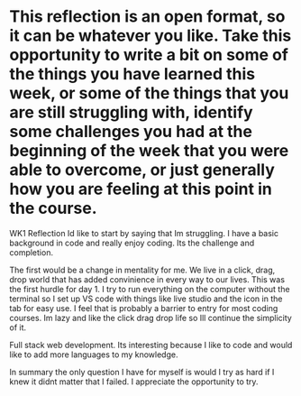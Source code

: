 # This reflection is an open format, so it can be whatever you like. Take this opportunity to write a bit on some of the things you have learned this week, or some of the things that you are still struggling with, identify some challenges you had at the beginning of the week that you were able to overcome, or just generally how you are feeling at this point in the course.

WK1 Reflection
Id like to start by saying that Im struggling. I have a basic background in code and really enjoy coding. Its the challenge and completion.

The first would be a change in mentality for me. We live in a click, drag, drop world that has added convinience in every way to our lives. This was the first hurdle for day 1. I try to run everything on the computer without the terminal so I set up VS code with things like live studio and the icon in the tab for easy use. I feel that is probably a barrier to entry for most coding courses. Im lazy and like the click drag drop life so Ill continue the simplicity of it.

Full stack web development. Its interesting because I like to code and would like to add more languages to my knowledge.

In summary the only question I have for myself is would I try as hard if I knew it didnt matter that I failed. I appreciate the opportunity to try.
